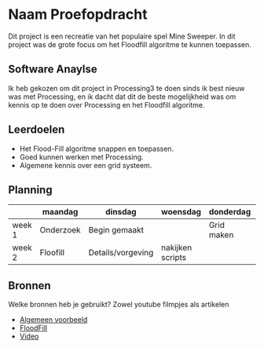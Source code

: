 # Naam Proefopdracht
Dit project is een recreatie van het populaire spel Mine Sweeper. In dit project was de grote focus om het Floodfill algoritme te kunnen toepassen.

## Software Anaylse 
Ik heb gekozen om dit project in Processing3 te doen sinds ik best nieuw was met Processing, en ik dacht dat dit de beste mogelijkheid was om kennis op te doen over Processing en het Floodfill algoritme.

## Leerdoelen 
- Het Flood-Fill algoritme snappen en toepassen.
- Goed kunnen werken met Processing.
- Algemene kennis over een grid systeem.

## Planning 
| | maandag | dinsdag | woensdag | donderdag | vrijdag |
| --- | --- | --- | --- | --- | --- |
|week 1 |Onderzoek|Begin gemaakt||Grid maken|| 
|week 2 |Floofill|Details/vorgeving|nakijken scripts|||

## Bronnen
Welke bronnen heb je gebruikt? Zowel youtube filmpjes als artikelen

- [Algemeen voorbeeld](https://www.openprocessing.org/sketch/294821)
- [FloodFill](https://en.wikipedia.org/wiki/Flood_fill)
- [Video](https://www.youtube.com/watch?v=LFU5ZlrR21E)
